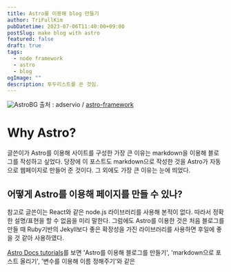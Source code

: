 ```yaml
---
title: Astro를 이용해 blog 만들기
author: TriFullKim
pubDatetime: 2023-07-06T11:40:00+09:00
postSlug: make blog with astro
featured: false
draft: true
tags:
  - node framework
  - astro
  - blog
ogImage: ""
description: 투두리스트를 쓴 것임.
---
```


![AstroBG](https://assets.website-files.com/63e3d6905bacd6855fa38c1c/63e3d6905bacd670cda391e7_Astro%20Framework%20Thumb-min.jpg)
출처 : adservio / [astro-framework](https://www.adservio.fr/post/astro-framework)

# Why Astro?

글쓴이가 Astro를 이용해 사이트를 구성한 가장 큰 이유는 markdown을 이용해 블로그를 작성하고 싶었다.
당장에 이 포스트도 markdown으로 작성한 것을 Astro가 자동으로 웹페이지로 만들어 준 것이다. 그 외에도 가장 큰 이유는 눈에 띄었다.

## 어떻게 Astro를 이용해 페이지를 만들 수 있나?

참고로 글쓴이는 React와 같은 node.js 라이브러리를 사용해 본적이 없다. 따라서 정확한 설명/표현을 할 수 없음을 미리 말한다.
그럼에도 Astro를 이용한 것은 처음 블로그를 만들 때 Ruby기반의 Jekyll보다 좋은 확장성을 가진 라이브러리를 사용하면 후일에 좋을 것 같아 사용하였다.

[Astro Docs tutorials](https://docs.astro.build/en/tutorial/0-introduction/)를 보면 'Astro를 이용해 블로그를 만들기', 'markdown으로 포스트 올리기', '변수를 이용해 이름 정해주기'와 같은
